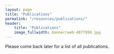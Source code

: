 ```yaml
---
layout: page
title: "Publications"
permalink: "/resources/publications/"
header:
    title: "Publications"
    image_fullwidth: banner/web-4877959.jpg
---
```


Please come back later for a list of all publications.


